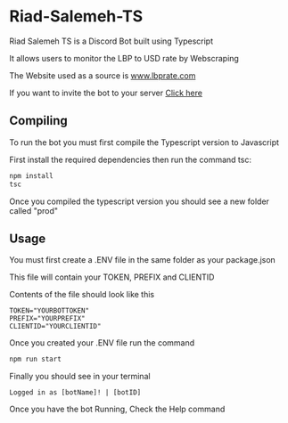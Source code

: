 # Riad-Salemeh-TS
Riad Salemeh TS is a Discord Bot built using Typescript

It allows users to monitor the LBP to USD rate by Webscraping

The Website used as a source is www.lbprate.com



If you want to invite the bot to your server [Click here](https://discord.com/api/oauth2/authorize?client_id=826815896718540850&permissions=2147535872&scope=bot%20applications.commands) 

## Compiling
To run the bot you must first compile the Typescript version to Javascript

First install the required dependencies then run the command tsc:
```bash
npm install
tsc
```

Once you compiled the typescript version you should see a new folder called "prod"

## Usage
You must first create a .ENV file in the same folder as your package.json

This file will contain your TOKEN, PREFIX and CLIENTID

Contents of the file should look like this
```
TOKEN="YOURBOTTOKEN"
PREFIX="YOURPREFIX"
CLIENTID="YOURCLIENTID"
```
Once you created your .ENV file run the command
```bash
npm run start
```
Finally you should see in your terminal 
```
Logged in as [botName]! | [botID]
```
Once you have the bot Running, Check the Help command
